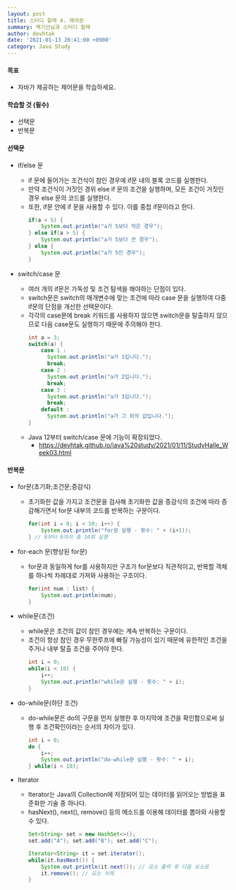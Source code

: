 ```yaml
---
layout: post
title: 스터디 할래 4. 제어문
summary: 백기선님과 스터디 할래
author: devhtak
date: '2021-01-13 20:41:00 +0900'
category: Java Study
---
```


#### 목표
- 자바가 제공하는 제어문을 학습하세요.

#### 학습할 것 (필수)
- 선택문
- 반복문

#### 선택문

- if/else 문
  - if 문에 들어가는 조건식이 참인 경우에 if문 내의 블록 코드를 실행한다.
  - 만약 조건식이 거짓인 경위 else if 문의 조건을 실행하며, 모든 조건이 거짓인 경우 else 문의 코드를 실행한다.
  - 또한, if문 안에 if 문을 사용할 수 있다. 이를 중첩 if문이라고 한다.
    ```java
    if(a < 5) {
        System.out.println("a가 5보다 작은 경우");
    } else if(a > 5) {
        System.out.println("a가 5보다 큰 경우");
    } else {
        System.out.println("a가 5인 경우");
    }
    ```
    
- switch/case 문
  - 여러 개의 if문은 가독성 및 조건 탐색을 해야하는 단점이 있다.
  - switch문은 switch의 매개변수에 맞는 조건에 따라 case 문을 실행하여 다중 if문의 단점을 개선한 선택문이다.
  - 각각의 case문에 break 키워드를 사용하지 않으면 switch문을 탈출하지 않으므로 다음 case문도 실행하기 때문에 주의해야 한다.
    ```java
    int a = 3;
    switch(a) {
        case 1 : 
          System.out.println("a가 1입니다.");
          break;
        case 2 : 
          System.out.println("a가 2입니다.");
          break;
        case 3 : 
          System.out.println("a가 3입니다.");
          break;
        default : 
          System.out.println("a가 그 외의 값입니다.");
    }
    ```
  - Java 12부터 switch/case 문에 기능이 확장되었다.
    - https://devhtak.github.io/java%20study/2021/01/11/StudyHalle_Week03.html
    
#### 반복문
  
- for문(초기화;조건문;증감식)
  - 초기화한 값을 가지고 조건문을 검사해 초기화한 값을 증감식의 조건에 따라 증감해가면서 for문 내부의 코드를 반복하는 구문이다.
    ```java
    for(int i = 0; i < 10; i++) {
        System.out.println("for문 실행 - 횟수: " + (i+1));
    } // 0부터 9까지 총 10회 실행
    ```
    
- for-each 문(향상된 for문)
  - for문과 동일하게 for를 사용하지만 구조가 for문보다 직관적이고, 반복할 객체를 하나씩 차례대로 가져와 사용하는 구조이다.
    ```java
    for(int num : list) {
        System.out.println(num);
    }
    ```
    
- while문(조건)
  - while문은 조건의 값이 참인 경우에는 계속 반복하는 구문이다.
  - 조건이 항상 참인 경우 무한루프에 빠질 가능성이 있기 때문에 유한적인 조건을 주거나 내부 탈출 조건을 주어야 한다.
    ```java
    int i = 0;
    while(i < 10) {
        i++;
        System.out.println("while문 실행 - 횟수: " + i);
    }
    ```
  
- do-while문(하단 조건)
  - do-while문은 do의 구문을 먼저 실행한 후 마지막에 조건을 확인함으로써 실행 후 조건확인이라는 순서의 차이가 있다.
    ```java
    int i = 0;
    do {
        i++;
        System.out.println("do-while문 실행 - 횟수: " + i);
    } while(i < 10);
    ```
    
- Iterator
  - Iterator는 Java의 Collection에 저장되어 있는 데이터를 읽어오는 방법을 표준화한 기술 중 하나다.
  - hasNext(), next(), remove() 등의 메소드를 이용해 데이터를 뽑아와 사용할 수 있다.
    ```java
    Set<String> set = new HashSet<>();
    set.add("A"); set.add("B"); set.add("C");
    
    Iterator<String> it = set.iterator();
    while(it.hasNext()) {
        System.out.println(it.next()); // 요소 출력 후 다음 요소로 
        it.remove(); // 요소 삭제
    }
    ```

